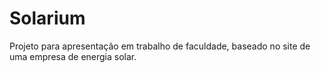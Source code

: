 # Solarium

Projeto para apresentação em trabalho de faculdade, baseado no site de uma empresa de energia solar.
